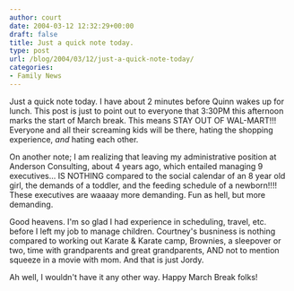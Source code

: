 ```yaml
---
author: court
date: 2004-03-12 12:32:29+00:00
draft: false
title: Just a quick note today.
type: post
url: /blog/2004/03/12/just-a-quick-note-today/
categories:
- Family News
---
```


Just a quick note today.  I have about 2 minutes before Quinn wakes up for lunch.  This post is just to point out to everyone that 3:30PM this afternoon marks the start of March break.  This means STAY OUT OF WAL-MART!!!  Everyone and all their screaming kids will be there, hating the shopping experience, _and_ hating each other.

On another note; I am realizing that leaving my administrative position at Anderson Consulting, about 4 years ago, which entailed managing 9 executives... IS NOTHING compared to the social calendar of an 8 year old girl, the demands of a toddler, and the feeding schedule of a newborn!!!!  These executives are waaaay more demanding.  Fun as hell, but more demanding.

Good heavens.  I'm so glad I had experience in scheduling, travel, etc. before I left my job to manage children.  Courtney's busniness is nothing compared to working out Karate & Karate camp, Brownies, a sleepover or two, time with grandparents and great grandparents, AND not to mention squeeze in a movie with mom.  And that is just Jordy.

Ah well, I wouldn't have it any other way.
Happy March Break folks!
